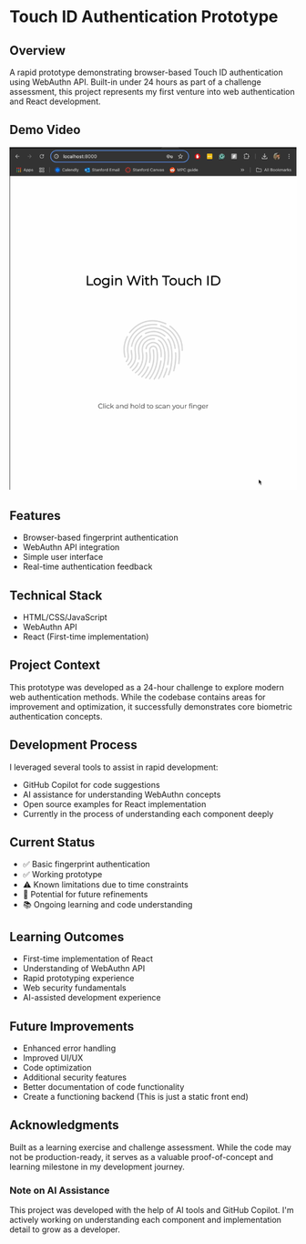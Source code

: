 # Touch ID Authentication Prototype

## Overview
A rapid prototype demonstrating browser-based Touch ID authentication using WebAuthn API. Built-in under 24 hours as part of a challenge assessment, this project represents my first venture into web authentication and React development.

## Demo Video

[![Watch the video](https://raw.githubusercontent.com/MaxMeyberg/My-First-User-Auth-w-Touch-ID-/main/thumbnail.jpg)](https://raw.githubusercontent.com/MaxMeyberg/My-First-User-Auth-w-Touch-ID-/main/Auth_Front_End_Max_Screen_Recording.mov)

## Features
- Browser-based fingerprint authentication
- WebAuthn API integration
- Simple user interface
- Real-time authentication feedback

## Technical Stack
- HTML/CSS/JavaScript
- WebAuthn API
- React (First-time implementation)

## Project Context
This prototype was developed as a 24-hour challenge to explore modern web authentication methods. While the codebase contains areas for improvement and optimization, it successfully demonstrates core biometric authentication concepts.

## Development Process
I leveraged several tools to assist in rapid development:
- GitHub Copilot for code suggestions
- AI assistance for understanding WebAuthn concepts
- Open source examples for React implementation
- Currently in the process of understanding each component deeply

## Current Status
- ✅ Basic fingerprint authentication
- ✅ Working prototype
- ⚠️ Known limitations due to time constraints
- 🔄 Potential for future refinements
- 📚 Ongoing learning and code understanding

## Learning Outcomes
- First-time implementation of React
- Understanding of WebAuthn API
- Rapid prototyping experience
- Web security fundamentals
- AI-assisted development experience

## Future Improvements
- Enhanced error handling
- Improved UI/UX
- Code optimization
- Additional security features
- Better documentation of code functionality
- Create a functioning backend (This is just a static front end)

## Acknowledgments
Built as a learning exercise and challenge assessment. While the code may not be production-ready, it serves as a valuable proof-of-concept and learning milestone in my development journey.

### Note on AI Assistance
This project was developed with the help of AI tools and GitHub Copilot. I'm actively working on understanding each component and implementation detail to grow as a developer.
